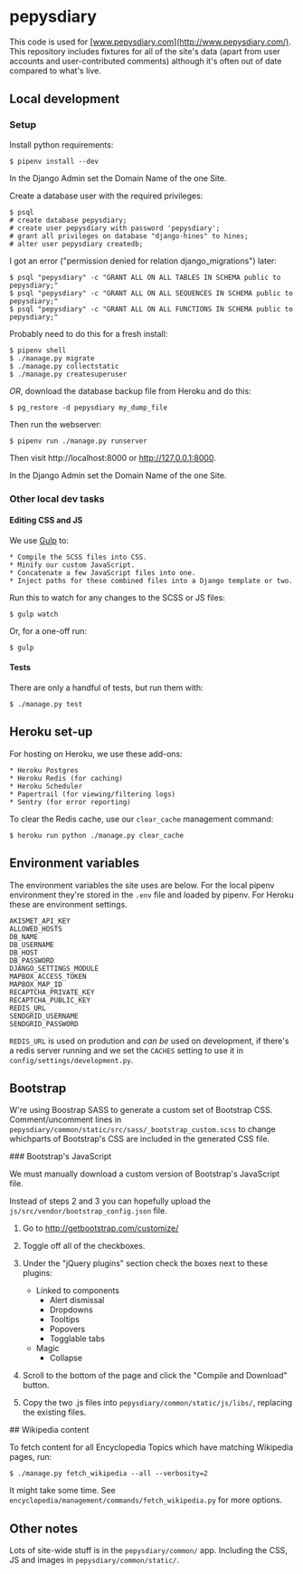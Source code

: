 pepysdiary
==========

This code is used for [www.pepysdiary.com](http://www.pepysdiary.com/). This repository includes fixtures for all of the site's data (apart from user accounts and user-contributed comments) although it's often out of date compared to what's live.


## Local development

### Setup

Install python requirements:

	$ pipenv install --dev

In the Django Admin set the Domain Name of the one Site.

Create a database user with the required privileges:

	$ psql
	# create database pepysdiary;
	# create user pepysdiary with password 'pepysdiary';
	# grant all privileges on database "django-hines" to hines;
	# alter user pepysdiary createdb;

I got an error ("permission denied for relation django_migrations") later:

	$ psql "pepysdiary" -c "GRANT ALL ON ALL TABLES IN SCHEMA public to pepysdiary;"
	$ psql "pepysdiary" -c "GRANT ALL ON ALL SEQUENCES IN SCHEMA public to pepysdiary;"
	$ psql "pepysdiary" -c "GRANT ALL ON ALL FUNCTIONS IN SCHEMA public to pepysdiary;"

Probably need to do this for a fresh install:

	$ pipenv shell
	$ ./manage.py migrate
	$ ./manage.py collectstatic
	$ ./manage.py createsuperuser

*OR*, download the database backup file from Heroku and do this:

	$ pg_restore -d pepysdiary my_dump_file

Then run the webserver:

	$ pipenv run ./manage.py runserver

Then visit http://localhost:8000 or http://127.0.0.1:8000.

In the Django Admin set the Domain Name of the one Site.


### Other local dev tasks

#### Editing CSS and JS

We use [Gulp](http://gulpjs.com/) to:

	* Compile the SCSS files into CSS.
	* Minify our custom JavaScript.
	* Concatenate a few JavaScript files into one.
	* Inject paths for these combined files into a Django template or two.

Run this to watch for any changes to the SCSS or JS files:

	$ gulp watch

Or, for a one-off run:

	$ gulp


#### Tests

There are only a handful of tests, but run them with:

	$ ./manage.py test


## Heroku set-up

For hosting on Heroku, we use these add-ons:

	* Heroku Postgres
	* Heroku Redis (for caching)
	* Heroku Scheduler
	* Papertrail (for viewing/filtering logs)
	* Sentry (for error reporting)

To clear the Redis cache, use our `clear_cache` management command:

	$ heroku run python ./manage.py clear_cache


## Environment variables

The environment variables the site uses are below. For the local pipenv
environment they're stored in the `.env` file and loaded by pipenv. For Heroku
these are environment settings.

	AKISMET_API_KEY
	ALLOWED_HOSTS
	DB_NAME
	DB_USERNAME
	DB_HOST
	DB_PASSWORD
	DJANGO_SETTINGS_MODULE
    MAPBOX_ACCESS_TOKEN
    MAPBOX_MAP_ID
	RECAPTCHA_PRIVATE_KEY
	RECAPTCHA_PUBLIC_KEY
	REDIS_URL
	SENDGRID_USERNAME
	SENDGRID_PASSWORD

`REDIS_URL` is used on prodution and _can be_ used on development, if there's
a redis server running and we set the `CACHES` setting to use it in
`config/settings/development.py`.


## Bootstrap

W're using Boostrap SASS to generate a custom set of Bootstrap CSS. Comment/uncomment lines in `pepysdiary/common/static/src/sass/_bootstrap_custom.scss` to change whichparts of Bootstrap's CSS are included in the generated CSS file.

### Bootstrap's JavaScript

We must manually download a custom version of Bootstrap's JavaScript file.

Instead of steps 2 and 3 you can hopefully upload the `js/src/vendor/bootstrap_config.json` file.

1. Go to http://getbootstrap.com/customize/
2. Toggle off all of the checkboxes.
3. Under the "jQuery plugins" section check the boxes next to these plugins:

	* Linked to components
		* Alert dismissal
		* Dropdowns
		* Tooltips
		* Popovers
		* Togglable tabs
	* Magic
		* Collapse

4. Scroll to the bottom of the page and click the "Compile and Download" button.
5. Copy the two .js files into `pepysdiary/common/static/js/libs/`, replacing the existing files.


## Wikipedia content

To fetch content for all Encyclopedia Topics which have matching Wikipedia
pages, run:

	$ ./manage.py fetch_wikipedia --all --verbosity=2

It might take some time. See `encyclopedia/management/commands/fetch_wikipedia.py` for more options.


## Other notes

Lots of site-wide stuff is in the `pepysdiary/common/` app. Including the CSS, JS and images in `pepysdiary/common/static/`.
